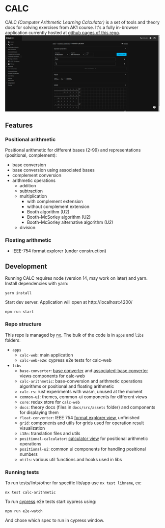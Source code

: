 # CALC
CALC *(Computer Arithmetic Learning Calculator)* is a set of tools and theory docs for solving exercises from AK1 course.
It's a fully in-browser application currently hosted at [github pages of this repo](https://jakubsokolowski.github.io/calc-web/#/).
![Overview](assets/home_view.png)
## Features
### Positional arithmetic
Positional arithmetic for different bases (2-99) and representations (positional, complement):
- base conversion
- base conversion using associated bases
- complement conversion
- arithmetic operations
    - addition
    - subtraction
    - multiplication
        - with complement extension
        - without complement extension
        - Booth algorithm (U2)
        - Booth-McSorley algorithm (U2)
        - Booth-McSorley alternative algorithm (U2)
    - division
### Floating arithmetic
- IEEE-754 format explorer (under construction)
## Development
Running CALC requires node (version 14, may work on later) and yarn. Install dependencies with yarn:
```
yarn install
```
Start dev server. Application will open at  http://localhost:4200/
```
npm run start
```
### Repo structure
This repo is managed by [nx](https://nx.dev/). The bulk of the code is in `apps` and `libs` folders:
- `apps`
    - `calc-web`: main application
    - `calc-web-e2e`: cypress e2e tests for calc-web
- `libs`
    - `base-converter`: [base converter](https://jakubsokolowski.github.io/calc-web/#/tools/positional/base-converter) 
    and [associated-base converter](https://jakubsokolowski.github.io/calc-web/#/tools/positional/associated-base-converter) views components for calc-web
    - `calc-arithmetic`: base-conversion and arithmetic operations algorithms or positional and floating arithmetic 
    - `calc-rs`: rust experiments with wasm, unused at the moment
    - `common-ui`: themes, common-ui components for different views
    - `core`: redux store for `calc-web`
    - `docs`: theory docs (files in `docs/src/assets` folder) and components for displaying them
    - `float-converter`: IEEE 754 [format explorer view](https://jakubsokolowski.github.io/calc-web/#/tools/floating/float-converter), unfinished
    - `grid`: components and utils for grids used for operation result visualization
    - `i18n`: translation files and utils
    - `positional-calculator`: [calculator view](https://jakubsokolowski.github.io/calc-web/#/tools/positional/positional-calculator) for positional arithmetic operations
    - `positional-ui`: common ui components for handling positional numbers
    - `utils`: various util functions and hooks used in libs
    
### Running tests
To run tests/lints/other for specific lib/app use `nx test libname`, ex:
```
nx test calc-arithmetic
```
To run [cypress](https://www.cypress.io/) e2e tests start cypress using:
```
npm run e2e-watch
```
And chose which spec to run in cypress window.
